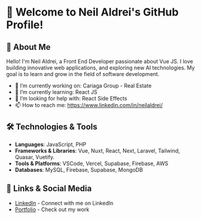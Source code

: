 # 👋 Welcome to Neil Aldrei's GitHub Profile!

## 🚀 About Me

Hello! I'm Neil Aldrei, a Front End Developer passionate about Vue JS. I love building innovative web applications, and exploring new AI technologies. My goal is to learn and grow in the field of software development.

- 🔭 I’m currently working on: Cariaga Group - Real Estate
- 🌱 I’m currently learning: React JS
- 🤔 I’m looking for help with: React Side Effects
- 📫 How to reach me: https://www.linkedin.com/in/neilaldrei/

## 🛠️ Technologies & Tools

- **Languages**: JavaScript, PHP
- **Frameworks & Libraries**: Vue, Nuxt, React, Next, Laravel, Tailwind, Quasar, Vuetify.
- **Tools & Platforms**: VSCode, Vercel, Supabase, Firebase, AWS
- **Databases**: MySQL, Firebase, Supabase, MongoDB

## 🔗 Links & Social Media

- [LinkedIn](https://www.linkedin.com/in/neilaldrei/) - Connect with me on LinkedIn
- [Portfolio](https://yourportfolio.com) - Check out my work
